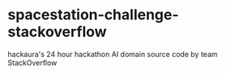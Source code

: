 # spacestation-challenge-stackoverflow
hackaura's 24 hour hackathon AI domain source code by team StackOverflow
